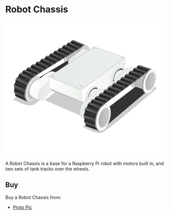 # Robot Chassis

![Robot Chassis](robot-chassis.png)

A Robot Chassis is a base for a Raspberry Pi robot with motors built in, and two sets of tank tracks over the wheels.

## Buy

Buy a Robot Chassis from:

- [Proto Pic](http://proto-pic.co.uk/dagu-rover-5-tracked-chassis-with-encoders/)
